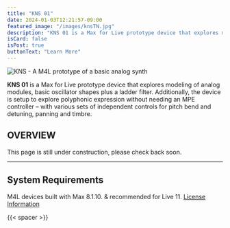```yaml
---
title: "KNS 01"
date: 2024-01-03T12:21:57-09:00
featured_image: "/images/knsTN.jpg"
description: "KNS 01 is a Max for Live prototype device that explores modelling of basic analog modules, oscillators and a ladder filter."
isCard: false
isPost: true
buttonText: "Learn More"
---
```

<!-- {{< gumroad "https://flaviogaete.gumroad.com/l/telar" >}} -->
<!-- {{< spacer >}} -->

![KNS - A M4L prototype of a basic analog synth](/images/knsTN.jpg)

**KNS 01** is a Max for Live prototype device that explores modeling of analog modules, basic oscillator shapes plus a ladder filter. Additionally, the device is setup to explore polyphonic expression without needing an MPE controller – with various sets of independent controls for pitch bend and detuning, panning and timbre.

## OVERVIEW

This page is still under construction, please check back soon.

---

## System Requirements

M4L devices built with Max 8.1.10. & recommended for Live 11.
[License Information](/license)

{{< spacer >}}
<!-- {{< button "post-button-accent" "https://flaviogaete.gumroad.com/l/telar" "_blank" "Buy" >}} -->